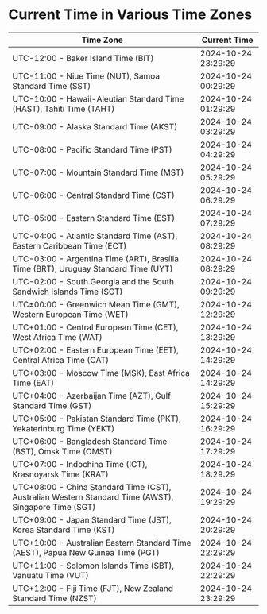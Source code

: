 # Current Time in Various Time Zones

| Time Zone | Current Time |
|-----------|--------------|
| UTC-12:00 - Baker Island Time (BIT) | 2024-10-24 23:29:29 |
| UTC-11:00 - Niue Time (NUT), Samoa Standard Time (SST) | 2024-10-24 00:29:29 |
| UTC-10:00 - Hawaii-Aleutian Standard Time (HAST), Tahiti Time (TAHT) | 2024-10-24 01:29:29 |
| UTC-09:00 - Alaska Standard Time (AKST) | 2024-10-24 03:29:29 |
| UTC-08:00 - Pacific Standard Time (PST) | 2024-10-24 04:29:29 |
| UTC-07:00 - Mountain Standard Time (MST) | 2024-10-24 05:29:29 |
| UTC-06:00 - Central Standard Time (CST) | 2024-10-24 06:29:29 |
| UTC-05:00 - Eastern Standard Time (EST) | 2024-10-24 07:29:29 |
| UTC-04:00 - Atlantic Standard Time (AST), Eastern Caribbean Time (ECT) | 2024-10-24 08:29:29 |
| UTC-03:00 - Argentina Time (ART), Brasília Time (BRT), Uruguay Standard Time (UYT) | 2024-10-24 08:29:29 |
| UTC-02:00 - South Georgia and the South Sandwich Islands Time (SGT) | 2024-10-24 09:29:29 |
| UTC±00:00 - Greenwich Mean Time (GMT), Western European Time (WET) | 2024-10-24 12:29:29 |
| UTC+01:00 - Central European Time (CET), West Africa Time (WAT) | 2024-10-24 13:29:29 |
| UTC+02:00 - Eastern European Time (EET), Central Africa Time (CAT) | 2024-10-24 14:29:29 |
| UTC+03:00 - Moscow Time (MSK), East Africa Time (EAT) | 2024-10-24 14:29:29 |
| UTC+04:00 - Azerbaijan Time (AZT), Gulf Standard Time (GST) | 2024-10-24 15:29:29 |
| UTC+05:00 - Pakistan Standard Time (PKT), Yekaterinburg Time (YEKT) | 2024-10-24 16:29:29 |
| UTC+06:00 - Bangladesh Standard Time (BST), Omsk Time (OMST) | 2024-10-24 17:29:29 |
| UTC+07:00 - Indochina Time (ICT), Krasnoyarsk Time (KRAT) | 2024-10-24 18:29:29 |
| UTC+08:00 - China Standard Time (CST), Australian Western Standard Time (AWST), Singapore Time (SGT) | 2024-10-24 19:29:29 |
| UTC+09:00 - Japan Standard Time (JST), Korea Standard Time (KST) | 2024-10-24 20:29:29 |
| UTC+10:00 - Australian Eastern Standard Time (AEST), Papua New Guinea Time (PGT) | 2024-10-24 22:29:29 |
| UTC+11:00 - Solomon Islands Time (SBT), Vanuatu Time (VUT) | 2024-10-24 22:29:29 |
| UTC+12:00 - Fiji Time (FJT), New Zealand Standard Time (NZST) | 2024-10-24 23:29:29 |
